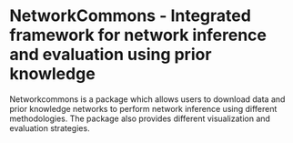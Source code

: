 # NetworkCommons - Integrated framework for network inference and evaluation using prior knowledge
Networkcommons is a package which allows users to download data and prior knowledge networks to perform network inference using different methodologies. The package also provides different visualization and evaluation strategies.
